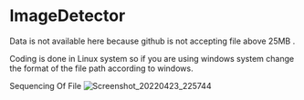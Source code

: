 # ImageDetector
Data is not available here because github is not accepting file above 25MB .

Coding is done in Linux system so if you are using windows system change the format of the file path according to windows.


Sequencing Of File
![Screenshot_20220423_225744](https://user-images.githubusercontent.com/91275426/164917131-324c7610-4540-421e-a90b-d21bb4a8e113.png)
